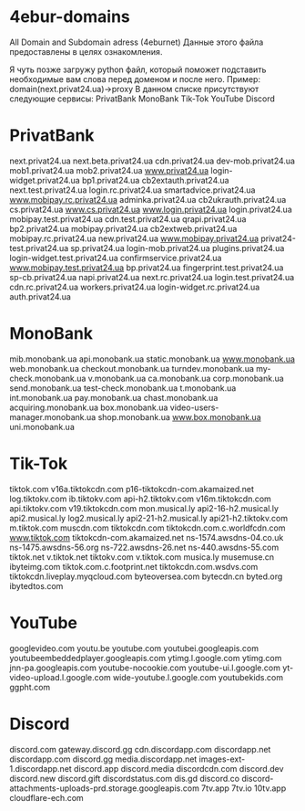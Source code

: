 # 4ebur-domains
All Domain and Subdomain adress (4eburnet)
Данные этого файла предоставлены в целях ознакомления.

Я чуть позже загружу python файл, который поможет подставить необходимые вам слова перед доменом и после него. Пример: domain(next.privat24.ua)->proxy
В данном списке присутствуют следующие сервисы:
PrivatBank
MonoBank
Tik-Tok
YouTube
Discord

# PrivatBank
next.privat24.ua
next.beta.privat24.ua
cdn.privat24.ua
dev-mob.privat24.ua
mob1.privat24.ua
mob2.privat24.ua
www.privat24.ua
login-widget.privat24.ua
bp1.privat24.ua
cb2extauth.privat24.ua
next.test.privat24.ua
login.rc.privat24.ua
smartadvice.privat24.ua
www.mobipay.rc.privat24.ua
adminka.privat24.ua
cb2ukrauth.privat24.ua
cs.privat24.ua
www.cs.privat24.ua
www.login.privat24.ua
login.privat24.ua
mobipay.test.privat24.ua
cdn.test.privat24.ua
qrapi.privat24.ua
bp2.privat24.ua
mobipay.privat24.ua
cb2extweb.privat24.ua
mobipay.rc.privat24.ua
new.privat24.ua
www.mobipay.privat24.ua
privat24-test.privat24.ua
sp.privat24.ua
login-mob.privat24.ua
plugins.privat24.ua
login-widget.test.privat24.ua
confirmservice.privat24.ua
www.mobipay.test.privat24.ua
bp.privat24.ua
fingerprint.test.privat24.ua
sp-cb.privat24.ua
napi.privat24.ua
next.rc.privat24.ua
login.test.privat24.ua
cdn.rc.privat24.ua
workers.privat24.ua
login-widget.rc.privat24.ua
auth.privat24.ua

# MonoBank
mib.monobank.ua
api.monobank.ua
static.monobank.ua
www.monobank.ua
web.monobank.ua
checkout.monobank.ua
turndev.monobank.ua
my-check.monobank.ua
v.monobank.ua
ca.monobank.ua
corp.monobank.ua
send.monobank.ua
test-check.monobank.ua
t.monobank.ua
int.monobank.ua
pay.monobank.ua
chast.monobank.ua
acquiring.monobank.ua
box.monobank.ua
video-users-manager.monobank.ua
shop.monobank.ua
www.box.monobank.ua
uni.monobank.ua

# Tik-Tok
tiktok.com
v16a.tiktokcdn.com
p16-tiktokcdn-com.akamaized.net
log.tiktokv.com
ib.tiktokv.com
api-h2.tiktokv.com
v16m.tiktokcdn.com
api.tiktokv.com
v19.tiktokcdn.com
mon.musical.ly
api2-16-h2.musical.ly
api2.musical.ly
log2.musical.ly
api2-21-h2.musical.ly
api21-h2.tiktokv.com
m.tiktok.com
muscdn.com
tiktokcdn.com
tiktokcdn.com.c.worldfcdn.com
www.tiktok.com
tiktokcdn-com.akamaized.net
ns-1574.awsdns-04.co.uk
ns-1475.awsdns-56.org
ns-722.awsdns-26.net
ns-440.awsdns-55.com
tiktok.net
v.tiktok.net
tiktokv.com
v.tiktok.com
musica.ly
musemuse.cn
ibyteimg.com
tiktok.com.c.footprint.net
tiktokcdn.com.wsdvs.com
tiktokcdn.liveplay.myqcloud.com
byteoversea.com
bytecdn.cn
byted.org
ibytedtos.com

# YouTube
googlevideo.com
youtu.be
youtube.com
youtubei.googleapis.com
youtubeembeddedplayer.googleapis.com
ytimg.l.google.com
ytimg.com
jnn-pa.googleapis.com
youtube-nocookie.com
youtube-ui.l.google.com
yt-video-upload.l.google.com
wide-youtube.l.google.com
youtubekids.com
ggpht.com

# Discord
discord.com
gateway.discord.gg
cdn.discordapp.com
discordapp.net
discordapp.com
discord.gg
media.discordapp.net
images-ext-1.discordapp.net
discord.app
discord.media
discordcdn.com
discord.dev
discord.new
discord.gift
discordstatus.com
dis.gd
discord.co
discord-attachments-uploads-prd.storage.googleapis.com
7tv.app
7tv.io
10tv.app
cloudflare-ech.com
